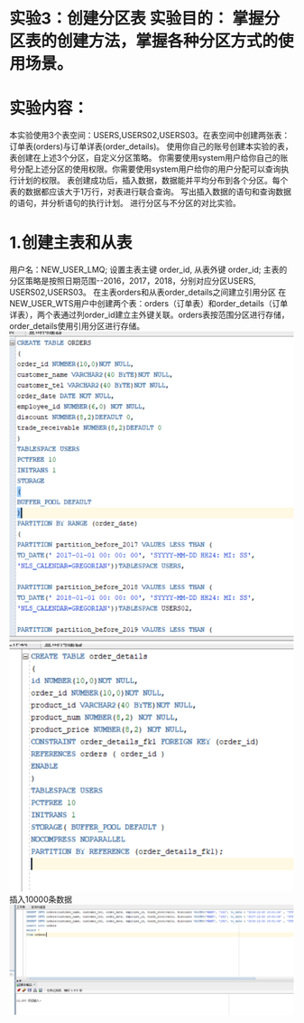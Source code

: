  # 实验3：创建分区表 实验目的： 掌握分区表的创建方法，掌握各种分区方式的使用场景。
 # 实验内容：
 本实验使用3个表空间：USERS,USERS02,USERS03。在表空间中创建两张表：订单表(orders)与订单详表(order_details)。 使用你自己的账号创建本实验的表，表创建在上述3个分区，自定义分区策略。 你需要使用system用户给你自己的账号分配上述分区的使用权限。你需要使用system用户给你的用户分配可以查询执行计划的权限。 表创建成功后，插入数据，数据能并平均分布到各个分区。每个表的数据都应该大于1万行，对表进行联合查询。 写出插入数据的语句和查询数据的语句，并分析语句的执行计划。 进行分区与不分区的对比实验。
# 1.创建主表和从表
用户名：NEW_USER_LMQ; 设置主表主键 order_id, 从表外键 order_id; 主表的分区策略是按照日期范围--2016，2017，2018，分别对应分区USERS, USERS02,USERS03。 在主表orders和从表order_details之间建立引用分区 在NEW_USER_WTS用户中创建两个表：orders（订单表）和order_details（订单详表），两个表通过列order_id建立主外键关联。orders表按范围分区进行存储，order_details使用引用分区进行存储。
![运行结果](https://github.com/guyongjie/oracle/blob/master/test3/3.1.png)
![运行结果](https://github.com/guyongjie/oracle/blob/master/test3/3.2.png)
插入10000条数据
![运行结果](https://github.com/guyongjie/oracle/blob/master/test3/3.3.png)
